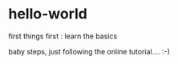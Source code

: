 # hello-world
first things first : learn the basics 

baby steps, just following the online tutorial.... :-)
